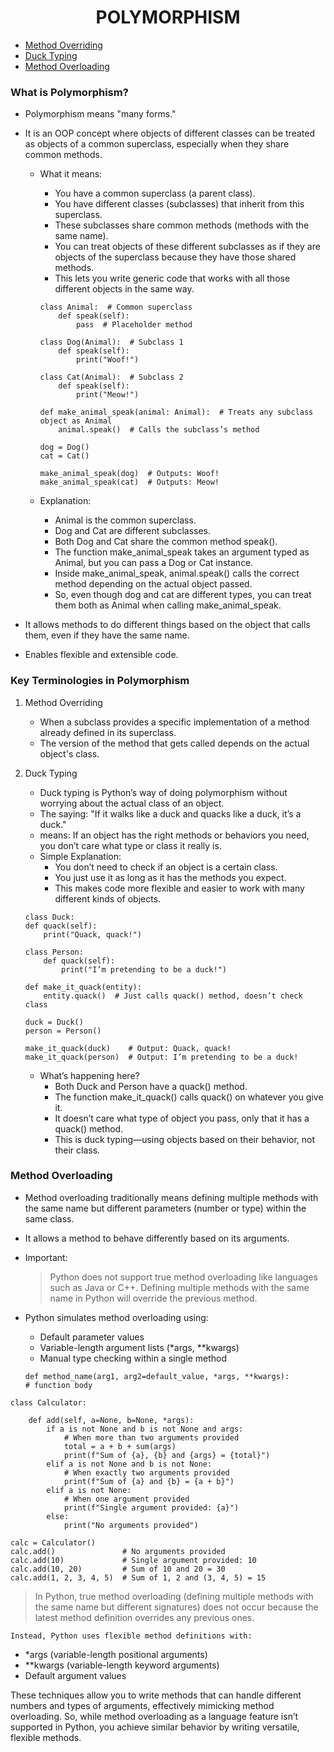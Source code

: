 <h1 align = center>POLYMORPHISM</h1>

- [Method Overriding](#method-overriding)
- [Duck Typing](duck-typing)
- [Method Overloading](#method-overloading)

### What is Polymorphism?

- Polymorphism means "many forms."
- It is an OOP concept where objects of different classes can be treated as objects of a common superclass, especially when they share common methods.
  - What it means:
    - You have a common superclass (a parent class).
    - You have different classes (subclasses) that inherit from this superclass.
    - These subclasses share common methods (methods with the same name).
    - You can treat objects of these different subclasses as if they are objects of the superclass because they have those shared methods.
    - This lets you write generic code that works with all those different objects in the same way.

    ```
    class Animal:  # Common superclass
        def speak(self):
            pass  # Placeholder method

    class Dog(Animal):  # Subclass 1
        def speak(self):
            print("Woof!")

    class Cat(Animal):  # Subclass 2
        def speak(self):
            print("Meow!")

    def make_animal_speak(animal: Animal):  # Treats any subclass object as Animal
        animal.speak()  # Calls the subclass’s method

    dog = Dog()
    cat = Cat()

    make_animal_speak(dog)  # Outputs: Woof!
    make_animal_speak(cat)  # Outputs: Meow!
    ```

  - Explanation:
    - Animal is the common superclass.
    - Dog and Cat are different subclasses.
    - Both Dog and Cat share the common method speak().
    - The function make_animal_speak takes an argument typed as Animal, but you can pass a Dog or Cat instance.
    - Inside make_animal_speak, animal.speak() calls the correct method depending on the actual object passed.
    - So, even though dog and cat are different types, you can treat them both as Animal when calling make_animal_speak.

- It allows methods to do different things based on the object that calls them, even if they have the same name.
- Enables flexible and extensible code.

### Key Terminologies in Polymorphism

1. Method Overriding
   - When a subclass provides a specific implementation of a method already defined in its superclass.
   - The version of the method that gets called depends on the actual object's class.

2. Duck Typing
   - Duck typing is Python’s way of doing polymorphism without worrying about the actual class of an object.
   - The saying:
     "If it walks like a duck and quacks like a duck, it’s a duck."
   - means:
     If an object has the right methods or behaviors you need, you don’t care what type or class it really is.
   - Simple Explanation:
     - You don’t need to check if an object is a certain class.
     - You just use it as long as it has the methods you expect.
     - This makes code more flexible and easier to work with many different kinds of objects.

   ```
   class Duck:
   def quack(self):
       print("Quack, quack!")

   class Person:
       def quack(self):
           print("I’m pretending to be a duck!")

   def make_it_quack(entity):
       entity.quack()  # Just calls quack() method, doesn’t check class

   duck = Duck()
   person = Person()

   make_it_quack(duck)    # Output: Quack, quack!
   make_it_quack(person)  # Output: I’m pretending to be a duck!

   ```

   - What’s happening here?
     - Both Duck and Person have a quack() method.
     - The function make_it_quack() calls quack() on whatever you give it.
     - It doesn’t care what type of object you pass, only that it has a quack() method.
     - This is duck typing—using objects based on their behavior, not their class.

### Method Overloading

- Method overloading traditionally means defining multiple methods with the same name but different parameters (number or type) within the same class.
- It allows a method to behave differently based on its arguments.

- Important:

  > Python does not support true method overloading like languages such as Java or C++. Defining multiple methods with the same name in Python will override the previous method.

- Python simulates method overloading using:
  - Default parameter values
  - Variable-length argument lists (\*args, \*\*kwargs)
  - Manual type checking within a single method
  ```
  def method_name(arg1, arg2=default_value, *args, **kwargs):
  # function body
  ```

```
class Calculator:

    def add(self, a=None, b=None, *args):
        if a is not None and b is not None and args:
            # When more than two arguments provided
            total = a + b + sum(args)
            print(f"Sum of {a}, {b} and {args} = {total}")
        elif a is not None and b is not None:
            # When exactly two arguments provided
            print(f"Sum of {a} and {b} = {a + b}")
        elif a is not None:
            # When one argument provided
            print(f"Single argument provided: {a}")
        else:
            print("No arguments provided")

calc = Calculator()
calc.add()               # No arguments provided
calc.add(10)             # Single argument provided: 10
calc.add(10, 20)         # Sum of 10 and 20 = 30
calc.add(1, 2, 3, 4, 5)  # Sum of 1, 2 and (3, 4, 5) = 15
```

> In Python, true method overloading (defining multiple methods with the same name but different signatures) does not occur because the latest method definition overrides any previous ones.

    Instead, Python uses flexible method definitions with:

- \*args (variable-length positional arguments)
- \*\*kwargs (variable-length keyword arguments)
- Default argument values

These techniques allow you to write methods that can handle different numbers and types of arguments, effectively mimicking method overloading.
So, while method overloading as a language feature isn’t supported in Python, you achieve similar behavior by writing versatile, flexible methods.
